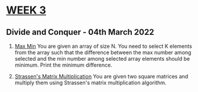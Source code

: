 # [WEEK 3](https://www.hackerrank.com/daa-lab-day304032022/challenges)

## Divide and Conquer - 04th March 2022

1. [Max Min](1_Max_min.c)
   You are given an array of size N. You need to select K elements from the array such that the difference between the max number among selected and the min number among selected array elements should be minimum. Print the minimum difference.

2. [Strassen's Matrix Multiplication](2_Strassens_matrix_multiplication.c)
   You are given two square matrices and multiply them using Strassen's matrix multiplication algorithm.
